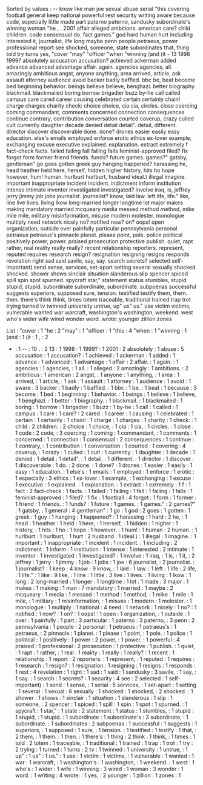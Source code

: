 Sorted by values :
-- know like man joe sexual abuse serial "this covering football general keep national powerful rest security writing aware because code, especially little made part paterno paterno, sandusky subordinate's winning woman "he , . 2001 affair alleged ambitions. american care? child children. code consensual do. fact games." god hard human hurt including interested it, journalist, life long maybe penn people petraeus, power professional report see shocked, someone, state subordinates that, thing told try turns yes, "cover "may" "officer "when "winning (and (it - 13 1998 1999? absolutely accusation accusation? achieved ackerman added advance advanced advantage affair. again. agencies agencies, all. amazingly ambitious angst, anyone anything, area arrived, article, ask assault attorney audience avoid backer badly baffled. bbc be, beat become bed beginning behavior. beings believe believe, benghazi. better biography. blackmail. blackmailed boring borrow brigadier buzz by-he call called campus care cared career causing celebrated certain certainly chain! charge charges charity check: choice choice, cia cia, circles. close coercing coming commandant, comments concerned connection consequences continue contrary, contribution conversation courted coverup, crazy culled cult currently daughter decade denied detail detail". detail, different. director discover discoverable done. done? drones easier easily easy education. else's emails employed enforce erotic ethics ex-lover example, exchanging excuse executive explained. explanation. extract extremely f fact-check facts. failed failing fall falling falls feminist-approved filed? fix forgot form former friend friends. funds? future games. games?" gatsby, gentleman" go goes gotten greek guy hanging happened? harassing he, head heather held here, herself, hidden higher history, hits ho hope however, hum! human. hurlburt hurlburt, husband ideal.) illegal imagine. important inappropriate incident incident. indictment inform institution intense intimate inventor investigated investigated? involve iraq, is, jeffrey jerry jimmy job jobs journalist. journalist? know, laid law. left life, life." like, line live lives. living lkow long-married longer longtime lot major makes making mandatory married mcqueary media messed method method, mike mile mile, military misinformation, misuse modern molester. monologue multiply need network nicely no? notified now? on? oops! open organization, outside over painfully particular pennsylvania personal petraeus petraeus's pinnacle planet. please point, pole. police political positively power, power. praised prosecution protective publish. quiet, rapt rather, real reality really really? recent relationship reporters. represent, reputed requires research resign? resignation resigning resigns responds revelation right sad said savile, say, say. search secrets? selected self-important) send sense, services, set-apart setting several sexually shocked shocked. shower shows sinclair situation slanderous slip spencer spiced spill spin spot spurned. spycraft star," statement status stumbles, stupid stupid, stupid. subordinate subordinate, subordinate. subpoenas successful suggests superiors, supposed sure, tension. testified testify them, them. then. there's think think, times totem traceable, traditional trained trap trot trying turned tv twinned university untrue, up" us" us." use victim victims, vulnerable wanted war warcraft, washington's washington, weekend. west who's wider wife wired wonder word. wrote: younger zillion zones 

List :
"cover : 1
"he : 2
"may" : 1
"officer : 1
"this : 4
"when : 1
"winning : 1
(and : 1
(it : 1
, : 2
- : 1
-- : 10
. : 2
13 : 1
1998 : 1
1999? : 1
2001 : 2
absolutely : 1
abuse : 5
accusation : 1
accusation? : 1
achieved : 1
ackerman : 1
added : 1
advance : 1
advanced : 1
advantage : 1
affair : 2
affair. : 1
again. : 1
agencies : 1
agencies, : 1
all. : 1
alleged : 2
amazingly : 1
ambitions. : 2
ambitious : 1
american : 2
angst, : 1
anyone : 1
anything, : 1
area : 1
arrived, : 1
article, : 1
ask : 1
assault : 1
attorney : 1
audience : 1
avoid : 1
aware : 3
backer : 1
badly : 1
baffled. : 1
bbc : 1
be, : 1
beat : 1
because : 3
become : 1
bed : 1
beginning : 1
behavior. : 1
beings : 1
believe : 1
believe, : 1
benghazi. : 1
better : 1
biography. : 1
blackmail. : 1
blackmailed : 1
boring : 1
borrow : 1
brigadier : 1
buzz : 1
by-he : 1
call : 1
called : 1
campus : 1
care : 1
care? : 2
cared : 1
career : 1
causing : 1
celebrated : 1
certain : 1
certainly : 1
chain! : 1
charge : 1
charges : 1
charity : 1
check: : 1
child : 2
children. : 2
choice : 1
choice, : 1
cia : 1
cia, : 1
circles. : 1
close : 1
code : 2
code, : 3
coercing : 1
coming : 1
commandant, : 1
comments : 1
concerned : 1
connection : 1
consensual : 2
consequences : 1
continue : 1
contrary, : 1
contribution : 1
conversation : 1
courted : 1
covering : 4
coverup, : 1
crazy : 1
culled : 1
cult : 1
currently : 1
daughter : 1
decade : 1
denied : 1
detail : 1
detail". : 1
detail, : 1
different. : 1
director : 1
discover : 1
discoverable : 1
do. : 2
done. : 1
done? : 1
drones : 1
easier : 1
easily : 1
easy : 1
education. : 1
else's : 1
emails : 1
employed : 1
enforce : 1
erotic : 1
especially : 3
ethics : 1
ex-lover : 1
example, : 1
exchanging : 1
excuse : 1
executive : 1
explained. : 1
explanation. : 1
extract : 1
extremely : 1
f : 1
fact : 2
fact-check : 1
facts. : 1
failed : 1
failing : 1
fall : 1
falling : 1
falls : 1
feminist-approved : 1
filed? : 1
fix : 1
football : 4
forgot : 1
form : 1
former : 1
friend : 1
friends. : 1
funds? : 1
future : 1
games. : 1
games." : 2
games?" : 1
gatsby, : 1
general : 4
gentleman" : 1
go : 1
god : 2
goes : 1
gotten : 1
greek : 1
guy : 1
hanging : 1
happened? : 1
harassing : 1
hard : 2
he, : 1
head : 1
heather : 1
held : 1
here, : 1
herself, : 1
hidden : 1
higher : 1
history, : 1
hits : 1
ho : 1
hope : 1
however, : 1
hum! : 1
human : 2
human. : 1
hurlburt : 1
hurlburt, : 1
hurt : 2
husband : 1
ideal.) : 1
illegal : 1
imagine. : 1
important : 1
inappropriate : 1
incident : 1
incident. : 1
including : 2
indictment : 1
inform : 1
institution : 1
intense : 1
interested : 2
intimate : 1
inventor : 1
investigated : 1
investigated? : 1
involve : 1
iraq, : 1
is, : 1
it, : 2
jeffrey : 1
jerry : 1
jimmy : 1
job : 1
jobs : 1
joe : 6
journalist, : 2
journalist. : 1
journalist? : 1
keep : 4
know : 9
know, : 1
laid : 1
law. : 1
left : 1
life : 2
life, : 1
life." : 1
like : 9
like, : 1
line : 1
little : 3
live : 1
lives. : 1
living : 1
lkow : 1
long : 2
long-married : 1
longer : 1
longtime : 1
lot : 1
made : 3
major : 1
makes : 1
making : 1
man : 7
mandatory : 1
married : 1
maybe : 2
mcqueary : 1
media : 1
messed : 1
method : 1
method, : 1
mike : 1
mile : 1
mile, : 1
military : 1
misinformation, : 1
misuse : 1
modern : 1
molester. : 1
monologue : 1
multiply : 1
national : 4
need : 1
network : 1
nicely : 1
no? : 1
notified : 1
now? : 1
on? : 1
oops! : 1
open : 1
organization, : 1
outside : 1
over : 1
painfully : 1
part : 3
particular : 1
paterno : 3
paterno, : 3
penn : 2
pennsylvania : 1
people : 2
personal : 1
petraeus : 1
petraeus's : 1
petraeus, : 2
pinnacle : 1
planet. : 1
please : 1
point, : 1
pole. : 1
police : 1
political : 1
positively : 1
power : 2
power, : 1
power. : 1
powerful : 4
praised : 1
professional : 2
prosecution : 1
protective : 1
publish. : 1
quiet, : 1
rapt : 1
rather, : 1
real : 1
reality : 1
really : 1
really? : 1
recent : 1
relationship : 1
report : 2
reporters. : 1
represent, : 1
reputed : 1
requires : 1
research : 1
resign? : 1
resignation : 1
resigning : 1
resigns : 1
responds : 1
rest : 4
revelation : 1
right : 1
sad : 1
said : 1
sandusky : 3
savile, : 1
say, : 1
say. : 1
search : 1
secrets? : 1
security : 4
see : 2
selected : 1
self-important) : 1
send : 1
sense, : 1
serial : 5
services, : 1
set-apart : 1
setting : 1
several : 1
sexual : 6
sexually : 1
shocked : 1
shocked, : 2
shocked. : 1
shower : 1
shows : 1
sinclair : 1
situation : 1
slanderous : 1
slip : 1
someone, : 2
spencer : 1
spiced : 1
spill : 1
spin : 1
spot : 1
spurned. : 1
spycraft : 1
star," : 1
state : 2
statement : 1
status : 1
stumbles, : 1
stupid : 1
stupid, : 1
stupid. : 1
subordinate : 1
subordinate's : 3
subordinate, : 1
subordinate. : 1
subordinates : 2
subpoenas : 1
successful : 1
suggests : 1
superiors, : 1
supposed : 1
sure, : 1
tension. : 1
testified : 1
testify : 1
that, : 2
them, : 1
them. : 1
then. : 1
there's : 1
thing : 2
think : 1
think, : 1
times : 1
told : 2
totem : 1
traceable, : 1
traditional : 1
trained : 1
trap : 1
trot : 1
try : 2
trying : 1
turned : 1
turns : 2
tv : 1
twinned : 1
university : 1
untrue, : 1
up" : 1
us" : 1
us." : 1
use : 1
victim : 1
victims, : 1
vulnerable : 1
wanted : 1
war : 1
warcraft, : 1
washington's : 1
washington, : 1
weekend. : 1
west : 1
who's : 1
wider : 1
wife : 1
winning : 3
wired : 1
woman : 3
wonder : 1
word. : 1
writing : 4
wrote: : 1
yes, : 2
younger : 1
zillion : 1
zones : 1
